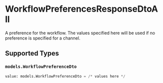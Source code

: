 # WorkflowPreferencesResponseDtoAll

A preference for the workflow. The values specified here will be used if no preference is specified for a channel.


## Supported Types

### `models.WorkflowPreferenceDto`

```python
value: models.WorkflowPreferenceDto = /* values here */
```

